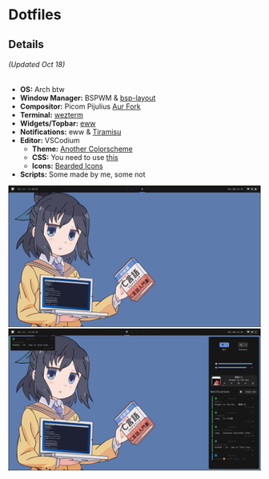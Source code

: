 # Dotfiles

## Details  

###### (Updated Oct 18)

- **OS:** Arch btw
- **Window Manager:** BSPWM & [bsp-layout](https://github.com/phenax/bsp-layout)
- **Compositor:** Picom Pijulius [Aur Fork](https://github.com/allusive-dev/picom-allusive)
- **Terminal:** [wezterm](https://github.com/wez/wezterm)
- **Widgets/Topbar:** [eww](https://github.com/elkowar/eww)
- **Notifications:** eww & [Tiramisu](https://github.com/Sweets/tiramisu)
- **Editor:** VSCodium
  - **Theme:** [Another Colorscheme](https://marketplacwe.visualstudio.com/manage/publishers/t0kyob0y/extensions/another-colorscheme/hub?_a=acquisition)
  - **CSS:** You need to use [this](https://marketplace.visualstudio.com/items?itemName=be5invis.vscode-custom-css)
  - **Icons:** [Bearded Icons](https://marketplace.visualstudio.com/items?itemName=BeardedBear.beardedicons)
- **Scripts:** Some made by me, some not  

![desktop](./img/desktop.png)
![desktop2](./img/desktop2.png)
